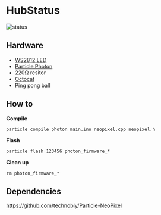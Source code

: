 # HubStatus

![status](https://sdfsdfuser-images.githubusercontent.com/627794/52372753-f049c100-2a26-11e9-9259-d60f92e2b7a2.gif)

## Hardware

* [WS2812 LED](https://tinkersphere.com/addressable-rgb-products/732-addressable-rgb-led-sequin-5v-ws2812-neopixel-compatible.html)
* [Particle Photon](https://store.particle.io)
* 220Ω resitor 
* [Octocat](https://github.myshopify.com/products/octocat-figurine)
* Ping pong ball

## How to

**Compile**
```
particle compile photon main.ino neopixel.cpp neopixel.h
```

**Flash**
```
particle flash 123456 photon_firmware_*
```

**Clean up**
```
rm photon_firmware_*
```

## Dependencies

https://github.com/technobly/Particle-NeoPixel
